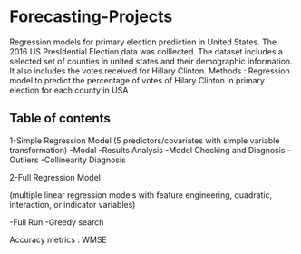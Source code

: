 # Forecasting-Projects

Regression models for primary election prediction in United States.
The 2016 US PresIdential Election data was colllected. The dataset includes a selected set of counties in united states and their demographic information. It also includes the votes received for Hillary Clinton.
Methods : Regression model to predict the percentage of votes of Hilary Clinton in primary election for each county in USA

## Table of contents

1-Simple Regression Model
(5 predictors/covariates with simple variable transformation) 
-Modal
-Results Analysis
-Model Checking and Diagnosis
-Outliers
-Collinearity Diagnosis

2-Full Regression Model

(multiple linear regression models with feature engineering, quadratic, interaction, or indicator variables)

-Full Run
-Greedy search

Accuracy metrics : WMSE

